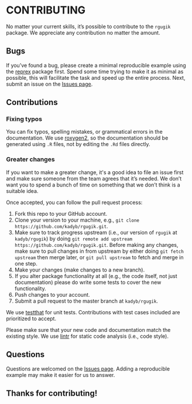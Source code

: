 
# CONTRIBUTING

No matter your current skills, it’s possible to contribute to the `rgugik` package.
We appreciate any contribution no matter the amount.

## Bugs

If you’ve found a bug, please create a minimal reproducible example using the [reprex](https://www.tidyverse.org/help#reprex) package first.
Spend some time trying to make it as minimal as possible, this will facilitate the task and speed up the entire process.
Next, submit an issue on the [Issues page](https://github.com/kadyb/rgugik/issues).

## Contributions

### Fixing typos

You can fix typos, spelling mistakes, or grammatical errors in the documentation.
We use [roxygen2](https://roxygen2.r-lib.org/), so the documentation should be generated using `.R` files, not by editing the `.Rd` files directly.

### Greater changes

If you want to make a greater change, it's a good idea to file an issue first and make sure someone from the team agrees that it’s needed.
We don’t want you to spend a bunch of time on something that we don’t think is a suitable idea.

Once accepted, you can follow the pull request process:

1. Fork this repo to your GitHub account.
2. Clone your version to your machine, e.g., `git clone https://github.com/kadyb/rgugik.git`.
3. Make sure to track progress upstream (i.e., our version of `rgugik` at `kadyb/rgugik`) by doing `git remote add upstream https://github.com/kadyb/rgugik.git`. 
Before making any changes, make sure to pull changes in from upstream by either doing `git fetch upstream` then merge later, or `git pull upstream` to fetch and merge in one step.
4. Make your changes (make changes to a new branch).
5. If you alter package functionality at all (e.g., the code itself, not just documentation) please do write some tests to cover the new functionality.
6. Push changes to your account.
7. Submit a pull request to the master branch at `kadyb/rgugik`.

We use [testthat](https://testthat.r-lib.org/) for unit tests. Contributions with test cases included are prioritized to accept.

Please make sure that your new code and documentation match the existing style.
We use [lintr](https://github.com/jimhester/lintr) for static code analysis (i.e., code style).

## Questions

Questions are welcomed on the [Issues page](https://github.com/kadyb/rgugik/issues).
Adding a reproducible example may make it easier for us to answer.

## Thanks for contributing!
